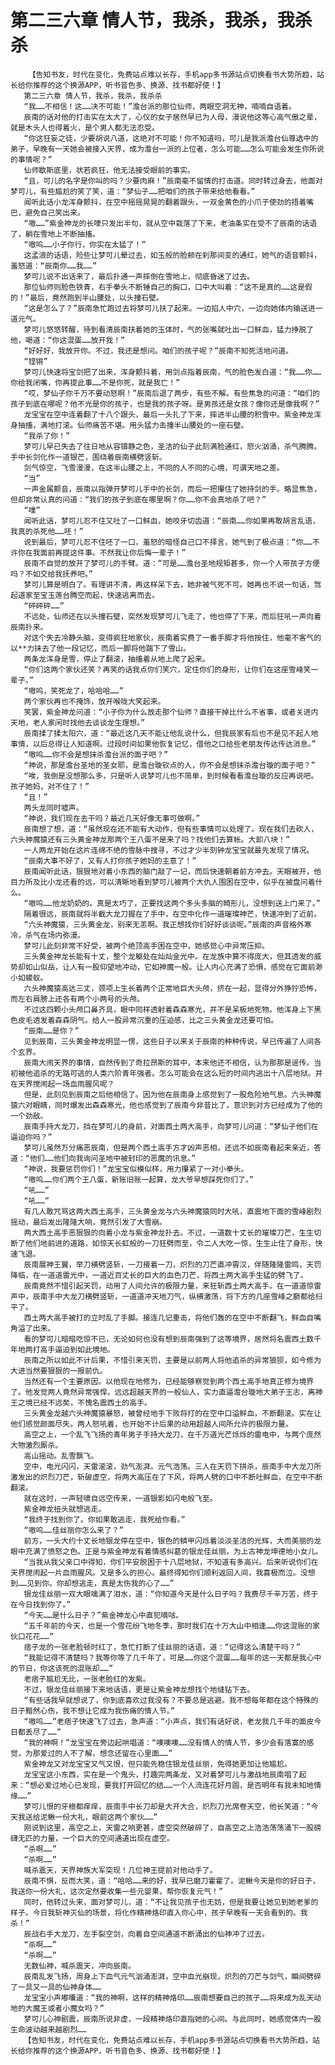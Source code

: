 # 第二三六章 情人节，我杀，我杀，我杀杀
        【告知书友，时代在变化，免费站点难以长存，手机app多书源站点切换看书大势所趋，站长给你推荐的这个换源APP，听书音色多、换源、找书都好使！】
       第二三六章 情人节，我杀，我杀，我杀杀
       “我……不相信！这……决不可能！”澹台派的那位仙师，两眼空洞无神，喃喃自语着。
       辰南的话对他的打击实在太大了，心仪的女子居然早已为人母，漫说他这等心高气傲之辈，就是木头人也得着火，是个男人都无法忍受。
       “你这狂妄之徒，少要胡说八道，这绝对不可能！你不知道吗，可儿是我派澹台仙尊选中的弟子，早晚有一天她会被接入天界，成为澹台一派的上位者，怎么可能……怎么可能会发生你所说的事情呢？”
       仙师歇斯底里，状若疯狂，他无法接受眼前的事实。
       “且，可儿的名字是你叫的吗？少要肉麻！”辰南毫不留情的打击道。同时转过身去，他面对梦可儿，有些尴尬的笑了笑，道：“梦仙子……把咱们的孩子带来给他看看。”
       闻听此话小龙浑身颤抖，在空中摇摇晃晃的翻着跟头，一双金黄色的小爪子使劲的捂着嘴巴，避免自己笑出来。
       “嗷……”紫金神龙的长嚎只发出半句，就从空中栽落了下来，老油条实在受不了辰南的话语了，躺在雪地上不断抽搐。
       “嗷呜……小子你行，你实在太猛了！”
       这孟浪的话语，险些让梦可儿晕过去，如玉般的脸颊在刹那间变的通红，她气的语音颤抖，羞怒道：“辰南你……我……”
       梦可儿说不出话来了，最后扑通一声摔倒在雪地上，彻底昏迷了过去。
       那位仙师则脸色铁青，右手拳头不断锤自己的胸口，口中大叫着：“这不是真的……这是假的！”最后，竟然跑到半山腰处，以头撞石壁。
       “这是怎么了？”辰南急忙跑过去将梦可儿扶了起来。一边掐人中穴，一边向她体内输送进一道元气。
       梦可儿悠悠转醒，待到看清辰南扶着她的玉体时，气的张嘴就吐出一口鲜血，猛力挣脱了他，喝道：“你这混蛋……放开我！”
       “好好好，我放开你。不过，我还是想问。咱们的孩子呢？”辰南不知死活地问道。
       “铿锵”
       梦可儿快速将宝剑把了出来，浑身颤抖着，用剑点指着辰南，气的脸色发白道：“我……你……你给我闭嘴，你再提此事……不是你死，就是我亡！”
       “哎，梦仙子你千万不要动怒啊！”辰南后退了两步，有些不解。有些焦急的问道：“咱们的孩子到底在哪呢？他不光是你的孩子，也是我的孩子呀。是男孩还是女孩？像你还是像我啊？”
       龙宝宝在空中连着翻了十八个跟头，最后一头扎了下来，摔进半山腰的积雪中。紫金神龙浑身抽搐，满地打滚。仙师痛苦不堪。用头猛力击撞半山腰处的一座石壁。
       “我杀了你！”
       梦可儿早已失去了往日地从容镇静之色，圣洁的仙子此刻满脸通红，怒火汹涌，杀气腾腾。手中长剑化作一道银芒，围绕着辰南横劈竖斩。
       剑气惊空，飞雪漫漫，在这半山腰之上，不同的人不同的心境，可谓天地之差。
       “当”
       一声金属颤音，辰南以指弹开梦可儿手中的长剑，而后一把攥住了她持剑的手。略显焦急，但却非常认真的问道：“我们的孩子到底在哪里啊？你……你不会真地杀了吧？”
       “噗”
       闻听此话，梦可儿忍不住又吐了一口鲜血，她咬牙切齿道：“辰南……你如果再敢胡言乱语，我真的杀死他……呸！”
       说到最后，梦可儿忍不住呸了一口，羞怒的暗怪自己口不择言，她气到了极点道：“你……不许你在我面前再提这件事。不然我让你后悔一辈子！”
       辰南不自觉的放开了梦可儿的手臂。道：“可是……澹台圣地规矩甚多，你一个人带孩子方便吗？不如交给我抚养吧。”
       梦可儿算是明白了。有理讲不清，再这样呆下去，她非被气死不可。她再也不说一句话，驾起道家至宝玉莲台腾空而起，快速逃离而去。
       “砰砰砰……”
       不远处，仙师还在以头撞石壁，突然发现梦可儿飞走了，他也停了下来，而后狂吼一声向着辰南扑来。
       对这个失去冷静头脑，变得疯狂地家伙，辰南着实费了一番手脚才将他按住，他毫不客气的以**力抹去了他一段记忆，而后一脚将他踹下了雪山。
       两条龙浑身是雪，停止了翻滚，抽搐着从地上爬了起来。
       “你们这两个家伙还笑？再笑的话我点你们笑穴，定住你们的身形，让你们在这座雪峰笑一辈子。”
       “嗷呜，笑死龙了，哈哈哈……”
       两个家伙再也不掩饰，放开喉咙大笑起来。
       笑罢，紫金神龙问道：“小子你为什么放走那个仙师？直接干掉比什么不省事，或者关进内天地，老人家闲时找他去谈谈龙生理想。”
       辰南揉了揉太阳穴，道：“最近这几天不能让他乱说什么，但我辰家有后也不是见不起人地事情，以后总得让人知道啊。过段时间如果他恢复记忆，借他之口给些老朋友传达传达消息。”
       “嗷呜……你不会是想抹杀澹台派的面子吧？”
       “神说，那是澹台圣地的圣女耶，是澹台璇钦点的人，你不会是想抹杀澹台璇的面子吧？”
       “唉，我倒是没想那么多，只是听人说梦可儿也不简单，到时候看看澹台璇的反应再说吧。孩子她妈，对不住了！”
       “且！”
       两头龙同时嘘声。
       “神说，我们现在去干吗？最近几天好像无事可做啊。”
       辰南想了想，道：“虽然现在还不能有大动作，但有些事情可以处理了。现在我们去砍人，六头神魔猿还有三头黄金神龙那两个王八蛋不是来了吗？找他们去算帐。大卸八块！”
       一人两龙开始在这片连绵不绝的雪脉中搜寻，不过才少半刻钟龙宝宝就最先发现了情况。
       “辰南大事不好了，又有人打你孩子她妈的主意了！”
       辰南闻听此话，狠狠地对着小东西的脑门敲了一记，而后快速朝着前方冲去。天眼被开，他目力所及比小龙还看的远，可以清晰地看到梦可儿被两个大仇人围困在空中，似乎在被盘问着什么。
       “嗷呜……他龙奶奶的。真是太巧了，正要找这两个多头多脑的畸形儿，没想到送上门来了。”
       隔着很远，辰南就将半截大龙刀握在了手中，在空中化作一道璀璨神芒，快速冲到了近前。
       “六头神魔猿，三头黄金龙，别来无恙啊。我正想找你们好好谈谈呢。”辰南的声音格外寒冷，杀气在场内弥漫。
       梦可儿此刻非常不好受，被两个绝顶高手困在空中，她感觉心中异常压抑。
       三头黄金神龙长能有十丈，整个龙躯处在灿灿金光中。在龙族中算不得庞大，但其透发的威势却如山似岳，让人有一股仰望地冲动，它如神魔一般。让人内心充满了恐惧，感觉在它面前渺小如蝼蚁。
       六头神魔猿高达三丈，颈项上生长着两个正常地巨大头颅，挤在一起，显得分外狰狞恐怖，而左右肩膀上还各有两个小两号的头颅。
       不过这四颗小头颅口鼻齐具，眼中同样透射着森森寒光，并不是呆板地死物。他浑身上下黑色皮毛透发着森森阴气。给人一股异常沉重的压迫感，比之三头黄金龙还要可怕。
       “辰南……是你？”
       见到辰南，三头黄金神龙明显一愣，这些日子以来关于辰南的种种传说，早已传遍了人间各个玄界。
       辰南大闹天界的事情，自然传到了奇拉昂斯的耳中，本来他还不相信，认为那那是谣传。当初被他追杀的无路可逃的人类六阶青年强者。怎么可能会在这么短的时间内逃出十八层地狱。并在天界搅闹起一场血雨腥风呢？
       但是，此刻见到辰南之后他相信了。因为他在辰南身上感觉到了一股危险地气息。六头神魔猿六对眼睛，同时爆发出森森寒光，他也感觉到了辰南今非昔比了，意识到对方已经成为了他的一个劲敌。
       辰南手持大龙刀，挡在梦可儿的身前，对面西土两大高手，向梦可儿问道：“梦仙子他们在逼迫你吗？”
       梦可儿虽然万分痛恶辰南，但是两个西土高手方才凶声恶相，还远不如辰南看起来亲近，答道：“他们……他们向我询问圣地中被封印的恶魔的讯息。”
       “神说，我要惩罚你们！”龙宝宝似模似样，用力攥紧了一对小拳头。
       “嗷呜……你们两个王八蛋，新账旧账一起算，龙大爷早想踩死你们了。”
       “吼……”
       “吼……”
       有几人敢咒骂这两大西土高手，三头黄金龙与六头神魔猿同时大吼，直震地下面的雪峰剧烈摇动，最后发出隆隆大响，竟然引发了大雪崩。
       两大西土高手恶狠狠的向着小龙与紫金神龙扑去。不过，一道数十丈长的璀璨刀芒，生生切断了他们地前进的道路，如惊天长虹般的一刀狂劈而至，令二人大吃一惊，生生止住了身形，快速飞退。
       辰南展神王翼，举刀横劈竖斩，一刀接着一刀，炽烈的刀芒直冲霄汉，伴随隆隆雷鸣，天罚降临，在一道道雷光中，一道近百丈长的巨大的血色刀芒，将西土两大高手生猛的劈飞了。
       辰南竟然不惜引起天罚，动用了人间允许的极限力量，来狂斩西土两大高手。在一道道惊雷声中，辰南手中大龙刀横劈竖斩，一道道冲天地刀气，纵横激荡，将下方的几座雪峰之巅都给扫平了。
       西土两大高手被打的立时乱了手脚。接连几记重击，将他们轰的在空中不断翻飞，鲜血自嘴角溢了出来。
       看的梦可儿暗暗吃惊不已，无论如何也没有想到辰南强到了这等境界，居然将名震西土数千年地两打高手逼迫到如此境地。
       辰南之所以如此不计后果，不惜引来天罚，主要是以前两人将他追杀的异常狼狈，如今修为大进当然要狠狠的一报前仇。
       当然还有一个主要原因。以他现在地修为，已经能够察觉到两个西土高手地真正修为境界了。他发觉两人竟然异常强悍，远远超越天界的一般仙人，实力直逼澹台璇地大弟子王志，离神王之境已经不远矣，不愧名震西土的高手。
       三头黄金龙越六头神魔猿暴怒，被曾经地手下败将打的在空中口溢鲜血，不断翻滚。实在让他们感觉颜面尽失。两人怒吼着，也开始不计后果的动用超越人间所允许的极限力量。
       高空之上，一个乱飞飞扬的青年男子手持大龙刀，在千万道光芒烁烁的雷电中，与两个庞然大物激烈厮杀。
       高山摇动。乱雪飘飞。
       空中，电光闪闪，天雷滚滚，劲气澎湃。元气浩荡。三人在天罚下拼杀，辰南手中大龙刀所激发出的炽烈刀芒，斩破虚空，将两大高压在了下风，将两人劈的口中不断吐鲜血，在空中不断翻滚。
       就在这时，一声轻啸自远空传来，一道银影如闪电般飞至。
       紫金神龙扭头就想逃走。
       “我终于找到你了。你如果敢逃走，我死给你看。”
       “嗷呜……佳丝丽你怎么来了？”
       前方，一头大约十丈长地银龙停在空中，银色的鳞甲闪烁着淡淡圣洁的光辉，大而美丽的龙眼中充满了愤怒之色。正是与紫金神龙有着情感纠葛的银龙佳丝丽，为上古神龙坤德地小女儿。
       “当我从我父亲口中得知，你们平安脱困于十八层地狱，不知道有多高兴。后来听说你们在天界搅闹起一片血雨腥风。又是多么的担心。最终得知你们顺利返回人间，我喜极而泣。没想到……见到你。你却想逃走，真是太伤我的心了……”
       银龙佳丝丽一双大眼噙满了泪水，道：“你知道今天是什么日子吗？我费尽千辛万苦，终于在今日找到你了。”
       “今天……是什么日子？”紫金神龙心中直犯嘀咕。
       “五千年前的今天，也是一个雪花纷飞地冬季，那时我们在十万大山中相逢……你这混账的家伙口花花……”
       痞子龙的一张老脸顿时红了，急忙打断了佳丝丽的话语，道：“记得这么清楚干吗？”
       “我能记得不清楚吗？我等你等了几千年了，可是……你这个混蛋……每年的这一天都是我心中的节日，你这该死的混账却……”
       老痞子尴尬无比，一张老脸红的发紫。
       不过，银龙佳丝丽接下来地话语，更是让紫金神龙想找个地缝钻下去。
       “有些话我早就想说了，你到底喜欢过我没有？不要总是逃避。我不想每年都在这个特殊的日子黯然心伤，我不想让它成为我伤痛的情人节。”
       “嗷呜……”老痞子快速飞了过去，急声道：“小声点，我们有话好说，老龙我几千年的面皮今日都丢尽了……”
       “我的神啊！”龙宝宝在旁边起哄唱道：“噢噢噢……没有情人的情人节，多少会有落寞的感觉，为那爱过的人不了解，想念还留在心里面……”
       紫金神龙又对龙宝宝又气又恨，但只能先稳住银龙佳丝丽，免得她更加让他尴尬。
       龙宝宝这小东西，实在是一个鬼头，打趣完两条龙，又对着梦可儿与激战地辰南唱了起来：“想必爱过地心已发现，要我打开回忆的结……一个人流连花好月圆，是否明年有我未知地情缘……”
       梦可儿恨的牙根都痒痒，辰南手中长刀却是大开大合，炽烈刀光席卷天空，他长笑道：“今天我送给泥鳅一份大礼，眼前这两个家伙……”
       刚说到这里，高空之上，天雷之响更甚，虚空突然破碎了，自高空之上浩浩荡荡涌下一股磅礴无匹的力量，一个巨大的空间通道出现在虚空。
       “杀啊……”
       “杀啊……”
       喊杀震天，天界神族大军突现！几位神王提前对他动手了。
       辰南不惧，反而大笑，道：“哈哈……来的好，我早已磨刀霍霍了。泥鳅今天是你的好日子，我送你一份大礼，这次定然要收集一些元婴果，帮你恢复元气！”
       同时，他转过头来，面对梦可儿，道：“不让我见孩子也无妨，但是我要让她见到她老爹的样子。今日我斩神灭仙的场景，将化作精神烙印直入你心中，孩子早晚有一天会看到的。我杀！”
       辰战右手大龙刀，左手裂空剑，向着自空间通道不断涌出的仙神冲了过去。
       “杀啊……”
       “杀啊……”
       无数仙神，喊杀震天，冲向辰南。
       辰南乱发飞扬，周身上下血气元气汹涌澎湃，空中血光崩现，炽烈的刀芒与剑气，瞬间劈碎了一具又一具的仙神身体……
       龙宝宝小声嘟囔道：“我的神啊，这样的精神烙印……辰南想要自己的孩子……将来成为乱天动地的大魔王或者小魔女吗？”
       梦可儿心神剧震，辰南所说非虚，一段精神烙印直指她的心间。与此同时，她感觉体内一股生命波动越来越剧烈……
       【告知书友，时代在变化，免费站点难以长存，手机app多书源站点切换看书大势所趋，站长给你推荐的这个换源APP，听书音色多、换源、找书都好使！】